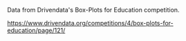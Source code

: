 Data from Drivendata's Box-Plots for Education competition.

https://www.drivendata.org/competitions/4/box-plots-for-education/page/121/
